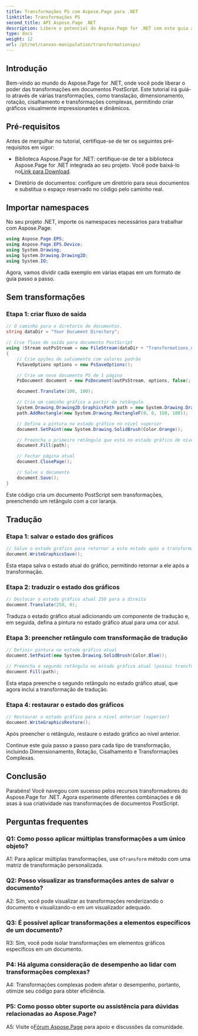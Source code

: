 ```yaml
---
title: Transformações PS com Aspose.Page para .NET
linktitle: Transformações PS
second_title: API Aspose.Page .NET
description: Libere o potencial do Aspose.Page for .NET com este guia abrangente sobre transformações PostScript. Crie gráficos dinâmicos sem esforço.
type: docs
weight: 12
url: /pt/net/canvas-manipulation/transformationsps/
---
```

## Introdução

Bem-vindo ao mundo do Aspose.Page for .NET, onde você pode liberar o poder das transformações em documentos PostScript. Este tutorial irá guiá-lo através de várias transformações, como translação, dimensionamento, rotação, cisalhamento e transformações complexas, permitindo criar gráficos visualmente impressionantes e dinâmicos.

## Pré-requisitos

Antes de mergulhar no tutorial, certifique-se de ter os seguintes pré-requisitos em vigor:

-  Biblioteca Aspose.Page for .NET: certifique-se de ter a biblioteca Aspose.Page for .NET integrada ao seu projeto. Você pode baixá-lo no[Link para Download](https://releases.aspose.com/page/net/).

- Diretório de documentos: configure um diretório para seus documentos e substitua o espaço reservado no código pelo caminho real.

## Importar namespaces

No seu projeto .NET, importe os namespaces necessários para trabalhar com Aspose.Page:

```csharp
using Aspose.Page.EPS;
using Aspose.Page.EPS.Device;
using System.Drawing;
using System.Drawing.Drawing2D;
using System.IO;
```

Agora, vamos dividir cada exemplo em várias etapas em um formato de guia passo a passo.


## Sem transformações

### Etapa 1: criar fluxo de saída

```csharp
// O caminho para o diretório de documentos.
string dataDir = "Your Document Directory";

// Crie fluxo de saída para documento PostScript
using (Stream outPsStream = new FileStream(dataDir + "Transformations_outPS.ps", FileMode.Create))
{
    // Crie opções de salvamento com valores padrão
    PsSaveOptions options = new PsSaveOptions();

    // Crie um novo documento PS de 1 página
    PsDocument document = new PsDocument(outPsStream, options, false);

    document.Translate(100, 100);

    // Crie um caminho gráfico a partir do retângulo
    System.Drawing.Drawing2D.GraphicsPath path = new System.Drawing.Drawing2D.GraphicsPath();
    path.AddRectangle(new System.Drawing.RectangleF(0, 0, 150, 100));

    // Defina a pintura no estado gráfico no nível superior
    document.SetPaint(new System.Drawing.SolidBrush(Color.Orange));

    // Preencha o primeiro retângulo que está no estado gráfico de nível superior e sem nenhuma transformação
    document.Fill(path);

    // Fechar página atual
    document.ClosePage();

    // Salve o documento
    document.Save();
}
```

Este código cria um documento PostScript sem transformações, preenchendo um retângulo com a cor laranja.

## Tradução

### Etapa 1: salvar o estado dos gráficos

```csharp
// Salve o estado gráfico para retornar a este estado após a transformação
document.WriteGraphicsSave();
```

Esta etapa salva o estado atual do gráfico, permitindo retornar a ele após a transformação.

### Etapa 2: traduzir o estado dos gráficos

```csharp
// Deslocar o estado gráfico atual 250 para a direita
document.Translate(250, 0);
```

Traduza o estado gráfico atual adicionando um componente de tradução e, em seguida, defina a pintura no estado gráfico atual para uma cor azul.

### Etapa 3: preencher retângulo com transformação de tradução

```csharp
// Definir pintura no estado gráfico atual
document.SetPaint(new System.Drawing.SolidBrush(Color.Blue));

// Preencha o segundo retângulo no estado gráfico atual (possui transformação de tradução)
document.Fill(path);
```

Esta etapa preenche o segundo retângulo no estado gráfico atual, que agora inclui a transformação de tradução.

### Etapa 4: restaurar o estado dos gráficos

```csharp
// Restaurar o estado gráfico para o nível anterior (superior)
document.WriteGraphicsRestore();
```

Após preencher o retângulo, restaure o estado gráfico ao nível anterior.

Continue este guia passo a passo para cada tipo de transformação, incluindo Dimensionamento, Rotação, Cisalhamento e Transformações Complexas.

## Conclusão

Parabéns! Você navegou com sucesso pelos recursos transformadores do Aspose.Page for .NET. Agora experimente diferentes combinações e dê asas à sua criatividade nas transformações de documentos PostScript.

## Perguntas frequentes

### Q1: Como posso aplicar múltiplas transformações a um único objeto?

A1: Para aplicar múltiplas transformações, use o`Transform` método com uma matriz de transformação personalizada.

### Q2: Posso visualizar as transformações antes de salvar o documento?

A2: Sim, você pode visualizar as transformações renderizando o documento e visualizando-o em um visualizador adequado.

### Q3: É possível aplicar transformações a elementos específicos de um documento?

R3: Sim, você pode isolar transformações em elementos gráficos específicos em um documento.

### P4: Há alguma consideração de desempenho ao lidar com transformações complexas?

A4: Transformações complexas podem afetar o desempenho, portanto, otimize seu código para obter eficiência.

### P5: Como posso obter suporte ou assistência para dúvidas relacionadas ao Aspose.Page?

 A5: Visite o[Fórum Aspose.Page](https://forum.aspose.com/c/page/39) para apoio e discussões da comunidade.